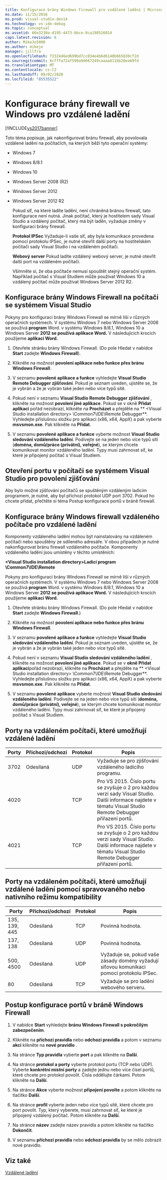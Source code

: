 ```yaml
---
title: Konfigurace brány Windows Firewall pro vzdálené ladění | Microsoft Docs
ms.date: 11/15/2016
ms.prod: visual-studio-dev14
ms.technology: vs-ide-debug
ms.topic: conceptual
ms.assetid: 66e3230a-d195-4473-bbce-8ca198516014
caps.latest.revision: 6
author: MikeJo5000
ms.author: mikejo
manager: jillfra
ms.openlocfilehash: f232446ed699bd7cc034e4b6d6148b665830cf2d
ms.sourcegitcommit: 6cfffa72af599a9d667249caaaa411bb28ea69fd
ms.translationtype: MT
ms.contentlocale: cs-CZ
ms.lasthandoff: 09/02/2020
ms.locfileid: "85535522"
---
```

# <a name="configure-the-windows-firewall-for-remote-debugging"></a>Konfigurace brány firewall ve Windows pro vzdálené ladění
[!INCLUDE[vs2017banner](../includes/vs2017banner.md)]

Toto téma popisuje, jak nakonfigurovat bránu firewall, aby povolovala vzdálené ladění na počítačích, na kterých běží tyto operační systémy:  
  
- Windows 7  
  
- Windows 8/8.1  
  
- Windows 10  
  
- Windows Server 2008 (R2)  
  
- Windows Server 2012  
  
- Windows Server 2012 R2  
  
  Pokud síť, na které ladíte ladění, není chráněná bránou firewall, tato konfigurace není nutná. Jinak počítač, který je hostitelem sady Visual Studio a vzdálený počítač, který má být laděn, vyžaduje změny v konfiguraci brány firewall.  
  
  **Protokol IPSec** Vyžaduje-li vaše síť, aby byla komunikace provedena pomocí protokolu IPSec, je nutné otevřít další porty na hostitelském počítači sady Visual Studio i na vzdáleném počítači.  
  
  **Webový server** Pokud ladíte vzdálený webový server, je nutné otevřít další port na vzdáleném počítači.  
  
  Všimněte si, že oba počítače nemusí spouštět stejný operační systém. Například počítač s Visual Studiem může používat Windows 10 a vzdálený počítač může používat Windows Server 2012 R2.  
  
## <a name="to-configure-windows-firewall-on-the-visual-studio-computer"></a>Konfigurace brány Windows Firewall na počítači se systémem Visual Studio  
 Pokyny pro konfiguraci brány Windows Firewall se mírně liší v různých operačních systémech. V systému Windows 7 nebo Windows Server 2008 se používá **program** Word. v systému Windows 8/8.1, Windows 10 a Windows Server **2012 se používá aplikace Word.**  V následujících krocích použijeme **aplikaci Word.**  
  
1. Otevřete stránku brány Windows Firewall. (Do pole Hledat v nabídce **Start** zadejte **Windows Firewall**).  
  
2. Klikněte na možnost **povolení aplikace nebo funkce přes bránu Windows Firewall**.  
  
3. V seznamu **povolené aplikace a funkce** vyhledejte **Visual Studio Remote Debugger zjišťování**. Pokud je seznam uveden, ujistěte se, že je vybrán a že je vybrán také jeden nebo více typů sítě.  
  
4. Pokud není v seznamu **Visual Studio Remote Debugger zjišťování** , klikněte na možnost **povolení jiné aplikace**. Pokud se v okně **Přidat aplikaci** pořád nezobrazí, klikněte na **Procházet** a přejděte na ** \<Visual Studio installation directory> \Common7\IDE\Remote Debugger**. Vyhledejte příslušnou složku pro aplikaci (x86, x64, AppX) a pak vyberte **msvsmon.exe**. Pak klikněte na **Přidat**.  
  
5. V seznamu **povolené aplikace a funkce** vyberte možnost **Visual Studio sledování vzdáleného ladění**. Podívejte se na jeden nebo více typů sítí (**doména, domů/práce (privátní), veřejné**), se kterým chcete komunikovat monitor vzdáleného ladění. Typy musí zahrnovat síť, ke které je připojený počítač s Visual Studiem.  
  
## <a name="to-open-a-port-on-the-visual-studio-computer-to-enable-discovery"></a>Otevření portu v počítači se systémem Visual Studio pro povolení zjišťování  
 Aby bylo možné zjišťování počítačů se spuštěným vzdáleným ladicím programem, je nutné, aby byl příchozí protokol UDP port 3702. Pokud ho chcete přidat, přečtěte si téma Postup konfigurace portů v bráně firewall.  
  
## <a name="to-configure-the-windows-firewall-of-the-remote-computer-for-remote-debugging"></a>Konfigurace brány Windows firewall vzdáleného počítače pro vzdálené ladění  
 Komponenty vzdáleného ladění mohou být nainstalovány na vzdáleném počítači nebo spouštěny ze sdíleného adresáře. V obou případech je nutné nakonfigurovat bránu firewall vzdáleného počítače. Komponenty vzdáleného ladění jsou umístěny v těchto umístěních:  
  
 **\<Visual Studio installation directory>Ladicí program \Common7\IDE\Remote**  
  
 Pokyny pro konfiguraci brány Windows Firewall se mírně liší v různých operačních systémech. V systému Windows 7 nebo Windows Server 2008 se používá **program** Word. v systému Windows 8/8.1, Windows 10 a Windows Server **2012 se používá aplikace Word.**  V následujících krocích použijeme **aplikaci Word.**  
  
1. Otevřete stránku brány Windows Firewall. (Do pole Hledat v nabídce **Start** zadejte **Windows Firewall**.)  
  
2. Klikněte na možnost **povolení aplikace nebo funkce přes bránu Windows Firewall**.  
  
3. V seznamu **povolené aplikace a funkce** vyhledejte **Visual Studio sledování vzdáleného ladění**. Pokud je seznam uveden, ujistěte se, že je vybrán a že je vybrán také jeden nebo více typů sítě.  
  
4. Pokud není v seznamu **Visual Studio sledování vzdáleného ladění** , klikněte na možnost **povolení jiné aplikace**. Pokud se v **okně Přidat aplikaci**pořád nezobrazí, klikněte na **Procházet** a přejděte na ** \<Visual Studio installation directory> \Common7\IDE\Remote Debugger**. Vyhledejte příslušnou složku pro aplikaci (x86, x64, AppX) a pak vyberte **msvsmon.exe**. Pak klikněte na **Přidat**.  
  
5. V seznamu **povolené aplikace** vyberte možnost **Visual Studio sledování vzdáleného ladění**. Podívejte se na jeden nebo více typů sítí (**doména, domů/práce (privátní), veřejné**), se kterým chcete komunikovat monitor vzdáleného ladění. Typy musí zahrnovat síť, ke které je připojený počítač s Visual Studiem.  
  
## <a name="ports-on-the-remote-computer-that-enable-remote-debugging"></a>Porty na vzdáleném počítači, které umožňují vzdálené ladění  
  
|**Porty**|**Příchozí/odchozí**|**Protokol**|**Popis**|  
|-|-|-|-|
|3702|Odesílaná|UDP|Vyžaduje se pro zjišťování vzdáleného ladicího programu.|  
|4020||TCP|Pro VS 2015. Číslo portu se zvyšuje o 2 pro každou verzi sady Visual Studio. Další informace najdete v tématu Visual Studio Remote Debugger přiřazení portů.|  
|4021||TCP|Pro VS 2015. Číslo portu se zvyšuje o 2 pro každou verzi sady Visual Studio. Další informace najdete v tématu Visual Studio Remote Debugger přiřazení portů.|  
  
## <a name="ports-on-the-remote-computer-that-enable-remote-debugging-with-managed-or-native-compatibility-mode"></a>Porty na vzdáleném počítači, které umožňují vzdálené ladění pomocí spravovaného nebo nativního režimu kompatibility  
  
|**Porty**|**Příchozí/odchozí**|**Protokol**|**Popis**|  
|-|-|-|-|  
|135, 139, 445|Odesílaná|TCP|Povinná hodnota.|  
|137, 138|Odesílaná|UDP|Povinná hodnota.|  
|500, 4500|Odesílaná|UDP|Vyžaduje se, pokud vaše zásady domény vyžadují síťovou komunikaci pomocí protokolu IPSec.|  
|80|Odesílaná|TCP|Vyžaduje se pro ladění webového serveru.|  
  
## <a name="how-to-configure-ports-in-windows-firewall"></a>Postup konfigurace portů v bráně Windows Firewall  
  
1. V nabídce **Start** vyhledejte **bránu Windows Firewall s pokročilým zabezpečením**.  
  
2. Klikněte na **příchozí pravidla** nebo **odchozí pravidla** a potom v seznamu **akcí** klikněte na **nové pravidlo** .  
  
3. Na stránce **Typ pravidla** vyberte **port** a pak klikněte na **Další**.  
  
4. Na stránce **protokol a porty** vyberte protokol portu (TCP nebo UDP). Vyberte **konkrétní místní porty** a zadejte jednu nebo více čísel portů, které chcete pro protokol povolit. Čísla oddělujte čárkami. Potom klikněte na **Další**.  
  
5. Na stránce **Akce** vyberte možnost **připojení povolte** a potom klikněte na tlačítko **Další**.  
  
6. Na stránce **profil** vyberte jeden nebo více typů sítě, které chcete pro port povolit. Typ, který vyberete, musí zahrnovat síť, ke které je připojený vzdálený počítač. Potom klikněte na **Další**.  
  
7. Na stránce **název** zadejte název pravidla a potom klikněte na tlačítko **Dokončit**.  
  
8. V seznamu **příchozí pravidla** nebo **odchozí pravidla** by se mělo zobrazit nové pravidlo.  
  
## <a name="see-also"></a>Viz také  
 [Vzdálené ladění](../debugger/remote-debugging.md)
